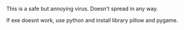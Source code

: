 This is a safe but annoying virus. Doesn't spread in any way.

If exe doesnt work, use python and install library pillow and pygame.
